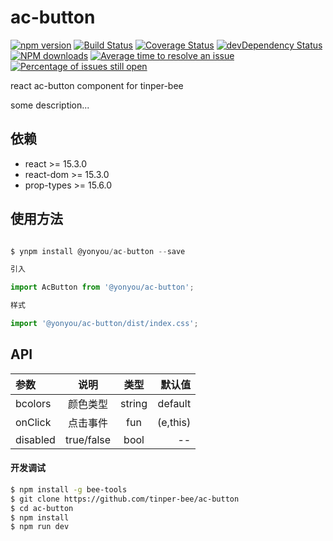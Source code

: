 # ac-button

[![npm version](https://img.shields.io/npm/v/ac-button.svg)](https://www.npmjs.com/package/ac-button)
[![Build Status](https://img.shields.io/travis/tinper-bee/ac-button/master.svg)](https://travis-ci.org/tinper-bee/ac-button)
[![Coverage Status](https://coveralls.io/repos/github/tinper-bee/ac-button/badge.svg?branch=master)](https://coveralls.io/github/tinper-bee/ac-button?branch=master)
[![devDependency Status](https://img.shields.io/david/dev/tinper-bee/ac-button.svg)](https://david-dm.org/tinper-bee/ac-button#info=devDependencies)
[![NPM downloads](http://img.shields.io/npm/dm/ac-button.svg?style=flat)](https://npmjs.org/package/ac-button)
[![Average time to resolve an issue](http://isitmaintained.com/badge/resolution/tinper-bee/ac-button.svg)](http://isitmaintained.com/project/tinper-bee/ac-button "Average time to resolve an issue")
[![Percentage of issues still open](http://isitmaintained.com/badge/open/tinper-bee/ac-button.svg)](http://isitmaintained.com/project/tinper-bee/ac-button "Percentage of issues still open")


react ac-button component for tinper-bee

some description...

## 依赖

- react >= 15.3.0
- react-dom >= 15.3.0
- prop-types >= 15.6.0

## 使用方法

```js

$ ynpm install @yonyou/ac-button --save

引入

import AcButton from '@yonyou/ac-button';

样式

import '@yonyou/ac-button/dist/index.css';

```



## API

|参数|说明|类型|默认值|
|:--|:---:|:--:|---:|
|bcolors|颜色类型|string|default|
|onClick|点击事件|fun|(e,this)|
|disabled|true/false| bool| --|

#### 开发调试

```sh
$ npm install -g bee-tools
$ git clone https://github.com/tinper-bee/ac-button
$ cd ac-button
$ npm install
$ npm run dev
```
